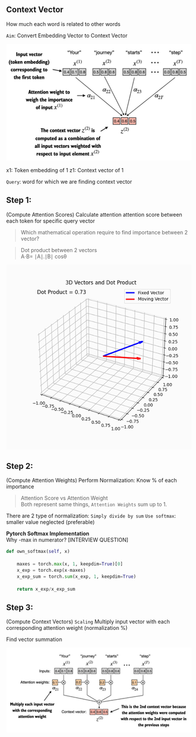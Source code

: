 ## Context Vector
How much each word is related to other words

`Aim`: Convert Embedding Vector to Context Vector

<img src="assets/14. SimAttention/sim.png" width="500" />    

x1: Token embedding of 1
z1: Context vector of 1

`Query`: word for which we are finding context vector

## Step 1:
(Compute Attention Scores)
Calculate attention attention score between each token for specific query vector

> Which mathematical operation require to find importance between 2 vector?

>Dot product between 2 vectors  
A⋅B= ∣A∣.∣B∣ cosθ 

<img src="assets/14. SimAttention/dotprod.gif" width="500" />    


## Step 2:
(Compute Attention Weights)
Perform Normalization: Know % of each importance

> Attention Score vs Attention Weight  
> Both represent same things, `Attention Weights` sum up to 1.

There are 2 type of normalization:
`Simply divide by sum`
`Use softmax`: smaller value neglected (preferable)

**Pytorch Softmax Implementation**  
Why -max in numerator? [INTERVIEW QUESTION] 
```python
def own_softmax(self, x)

    maxes = torch.max(x, 1, keepdim=True)[0]
    x_exp = torch.exp(x-maxes)
    x_exp_sum = torch.sum(x_exp, 1, keepdim=True)

    return x_exp/x_exp_sum
```

## Step 3:
(Compute Context Vectors)
`Scaling`
Multiply input vector with each corresponding attention weight (normalization %)

Find vector summation

<img src="assets/14. SimAttention/final.png" width="500" />    
